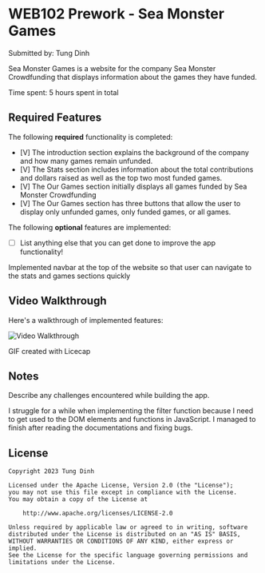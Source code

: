 # WEB102 Prework - Sea Monster Games

Submitted by: Tung Dinh

Sea Monster Games is a website for the company Sea Monster Crowdfunding that displays information about the games they have funded.

Time spent: 5 hours spent in total

## Required Features

The following **required** functionality is completed:

* [V] The introduction section explains the background of the company and how many games remain unfunded.
* [V] The Stats section includes information about the total contributions and dollars raised as well as the top two most funded games.
* [V] The Our Games section initially displays all games funded by Sea Monster Crowdfunding
* [V] The Our Games section has three buttons that allow the user to display only unfunded games, only funded games, or all games.

The following **optional** features are implemented:

* [ ] List anything else that you can get done to improve the app functionality!

Implemented navbar at the top of the website so that user can navigate to the stats and games sections quickly
## Video Walkthrough

Here's a walkthrough of implemented features:

<img src="./walkthrough.gif" title='Video Walkthrough' width='' alt='Video Walkthrough' />

<!-- Replace this with whatever GIF tool you used! -->
GIF created with Licecap
<!-- Recommended tools:
[Kap](https://getkap.co/) for macOS
[ScreenToGif](https://www.screentogif.com/) for Windows
[peek](https://github.com/phw/peek) for Linux. -->

## Notes

Describe any challenges encountered while building the app.

I struggle for a while when implementing the filter function because I need to get used to the DOM elements and functions in JavaScript. I managed to finish after reading the documentations and fixing bugs.
## License

    Copyright 2023 Tung Dinh

    Licensed under the Apache License, Version 2.0 (the "License");
    you may not use this file except in compliance with the License.
    You may obtain a copy of the License at

        http://www.apache.org/licenses/LICENSE-2.0

    Unless required by applicable law or agreed to in writing, software
    distributed under the License is distributed on an "AS IS" BASIS,
    WITHOUT WARRANTIES OR CONDITIONS OF ANY KIND, either express or implied.
    See the License for the specific language governing permissions and
    limitations under the License.

